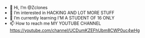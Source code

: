 - 👋 Hi, I’m @Zclones
- 👀 I’m interested in HACKING AND LOT MORE STUFF 
- 🌱 I’m currently learning  I'M A STUDENT OF 16 ONLY 
- 📫 How to reach me MY YOUTUBE CHANNEL 
https://youtube.com/channel/UCDumKZEFhUbm8CWP0uc4wHg

